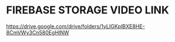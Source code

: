 # FIREBASE STORAGE VIDEO LINK
https://drive.google.com/drive/folders/1vLIGKplBXE8HE-8CmVWy3Cn580EgHlNW
